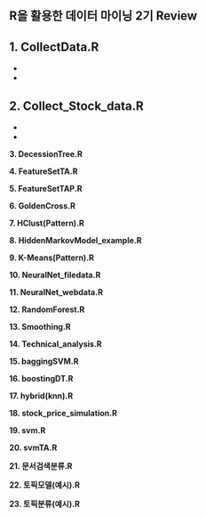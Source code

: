 ## R을 활용한 데이터 마이닝 2기 Review

**1. CollectData.R**
  - 
  - 
  - 


**2. Collect_Stock_data.R**
  - 
  - 
  - 
  

**3. DecessionTree.R**

**4. FeatureSetTA.R**

**5. FeatureSetTAP.R**

**6. GoldenCross.R**

**7. HClust(Pattern).R**

**8. HiddenMarkovModel_example.R**

**9. K-Means(Pattern).R**

**10. NeuralNet_filedata.R**

**11. NeuralNet_webdata.R**

**12. RandomForest.R**

**13. Smoothing.R**

**14. Technical_analysis.R**

**15. baggingSVM.R**

**16. boostingDT.R**

**17. hybrid(knn).R**

**18. stock_price_simulation.R**

**19. svm.R**

**20. svmTA.R**

**21. 문서검색분류.R**

**22. 토픽모델(예시).R**

**23. 토픽분류(예시).R**

